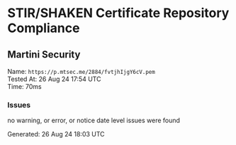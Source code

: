 # STIR/SHAKEN Certificate Repository Compliance

## Martini Security

Name: `https://p.mtsec.me/2884/fvtjhIjgY6cV.pem`\
Tested At: 26 Aug 24 17:54 UTC\
Time: 70ms

### Issues

no warning, or error, or notice date level issues were found

Generated: 26 Aug 24 18:03 UTC